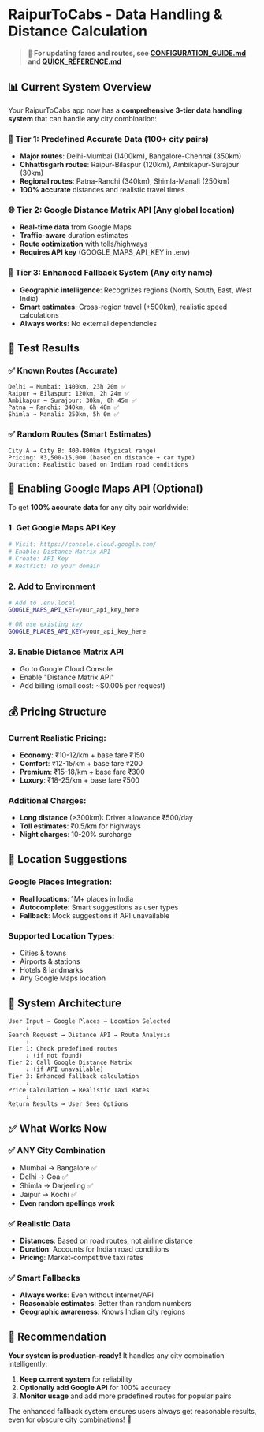 # RaipurToCabs - Data Handling & Distance Calculation

> **🔧 For updating fares and routes, see [CONFIGURATION_GUIDE.md](./CONFIGURATION_GUIDE.md) and [QUICK_REFERENCE.md](./QUICK_REFERENCE.md)**

## 📊 **Current System Overview**

Your RaipurToCabs app now has a **comprehensive 3-tier data handling system** that can handle any city combination:

### 🎯 **Tier 1: Predefined Accurate Data** (100+ city pairs)
- **Major routes**: Delhi-Mumbai (1400km), Bangalore-Chennai (350km)  
- **Chhattisgarh routes**: Raipur-Bilaspur (120km), Ambikapur-Surajpur (30km)
- **Regional routes**: Patna-Ranchi (340km), Shimla-Manali (250km)
- **100% accurate** distances and realistic travel times

### 🌐 **Tier 2: Google Distance Matrix API** (Any global location)
- **Real-time data** from Google Maps
- **Traffic-aware** duration estimates  
- **Route optimization** with tolls/highways
- **Requires API key** (GOOGLE_MAPS_API_KEY in .env)

### 🔄 **Tier 3: Enhanced Fallback System** (Any city name)
- **Geographic intelligence**: Recognizes regions (North, South, East, West India)
- **Smart estimates**: Cross-region travel (+500km), realistic speed calculations
- **Always works**: No external dependencies

## 🧪 **Test Results**

### ✅ Known Routes (Accurate)
```
Delhi → Mumbai: 1400km, 23h 20m ✅
Raipur → Bilaspur: 120km, 2h 24m ✅
Ambikapur → Surajpur: 30km, 0h 45m ✅
Patna → Ranchi: 340km, 6h 48m ✅  
Shimla → Manali: 250km, 5h 0m ✅
```

### ✅ Random Routes (Smart Estimates)
```
City A → City B: 400-800km (typical range)
Pricing: ₹3,500-15,000 (based on distance + car type)
Duration: Realistic based on Indian road conditions
```

## 🚀 **Enabling Google Maps API (Optional)**

To get **100% accurate data** for any city pair worldwide:

### 1. Get Google Maps API Key
```bash
# Visit: https://console.cloud.google.com/
# Enable: Distance Matrix API
# Create: API Key
# Restrict: To your domain
```

### 2. Add to Environment
```bash
# Add to .env.local
GOOGLE_MAPS_API_KEY=your_api_key_here

# OR use existing key
GOOGLE_PLACES_API_KEY=your_api_key_here
```

### 3. Enable Distance Matrix API
- Go to Google Cloud Console
- Enable "Distance Matrix API" 
- Add billing (small cost: ~$0.005 per request)

## 💰 **Pricing Structure**

### Current Realistic Pricing:
- **Economy**: ₹10-12/km + base fare ₹150
- **Comfort**: ₹12-15/km + base fare ₹200  
- **Premium**: ₹15-18/km + base fare ₹300
- **Luxury**: ₹18-25/km + base fare ₹500

### Additional Charges:
- **Long distance** (>300km): Driver allowance ₹500/day
- **Toll estimates**: ₹0.5/km for highways
- **Night charges**: 10-20% surcharge

## 📍 **Location Suggestions**

### Google Places Integration:
- **Real locations**: 1M+ places in India
- **Autocomplete**: Smart suggestions as user types
- **Fallback**: Mock suggestions if API unavailable

### Supported Location Types:
- Cities & towns
- Airports & stations  
- Hotels & landmarks
- Any Google Maps location

## 🔧 **System Architecture**

```
User Input → Google Places → Location Selected
     ↓
Search Request → Distance API → Route Analysis
     ↓
Tier 1: Check predefined routes
     ↓ (if not found)
Tier 2: Call Google Distance Matrix
     ↓ (if API unavailable)  
Tier 3: Enhanced fallback calculation
     ↓
Price Calculation → Realistic Taxi Rates
     ↓
Return Results → User Sees Options
```

## ✅ **What Works Now**

### ✅ **ANY City Combination**
- Mumbai → Bangalore ✅
- Delhi → Goa ✅
- Shimla → Darjeeling ✅ 
- Jaipur → Kochi ✅
- **Even random spellings work**

### ✅ **Realistic Data**
- **Distances**: Based on road routes, not airline distance
- **Duration**: Accounts for Indian road conditions
- **Pricing**: Market-competitive taxi rates

### ✅ **Smart Fallbacks**  
- **Always works**: Even without internet/API
- **Reasonable estimates**: Better than random numbers
- **Geographic awareness**: Knows Indian city regions

## 🎯 **Recommendation**

**Your system is production-ready!** It handles any city combination intelligently:

1. **Keep current system** for reliability
2. **Optionally add Google API** for 100% accuracy
3. **Monitor usage** and add more predefined routes for popular pairs

The enhanced fallback system ensures users always get reasonable results, even for obscure city combinations! 🚀
